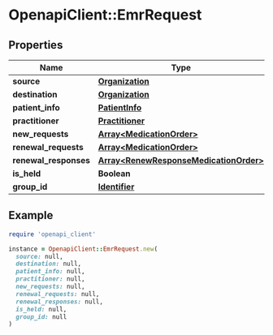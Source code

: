 # OpenapiClient::EmrRequest

## Properties

| Name | Type | Description | Notes |
| ---- | ---- | ----------- | ----- |
| **source** | [**Organization**](Organization.md) |  |  |
| **destination** | [**Organization**](Organization.md) |  |  |
| **patient_info** | [**PatientInfo**](PatientInfo.md) |  |  |
| **practitioner** | [**Practitioner**](Practitioner.md) |  |  |
| **new_requests** | [**Array&lt;MedicationOrder&gt;**](MedicationOrder.md) |  | [optional] |
| **renewal_requests** | [**Array&lt;MedicationOrder&gt;**](MedicationOrder.md) |  | [optional] |
| **renewal_responses** | [**Array&lt;RenewResponseMedicationOrder&gt;**](RenewResponseMedicationOrder.md) |  | [optional] |
| **is_held** | **Boolean** |  | [optional] |
| **group_id** | [**Identifier**](Identifier.md) |  | [optional] |

## Example

```ruby
require 'openapi_client'

instance = OpenapiClient::EmrRequest.new(
  source: null,
  destination: null,
  patient_info: null,
  practitioner: null,
  new_requests: null,
  renewal_requests: null,
  renewal_responses: null,
  is_held: null,
  group_id: null
)
```

